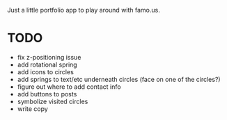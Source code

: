 Just a little portfolio app to play around with famo.us.

TODO
===

* fix z-positioning issue
* add rotational spring
* add icons to circles
* add springs to text/etc underneath circles (face on one of the circles?)
* figure out where to add contact info
* add buttons to posts
* symbolize visited circles
* write copy